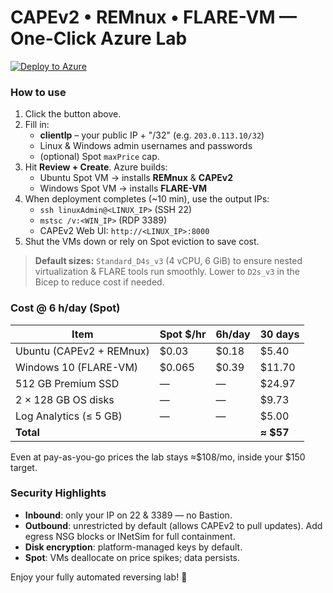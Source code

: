 # CAPEv2 • REMnux • FLARE-VM — One-Click Azure Lab

[![Deploy to Azure](https://aka.ms/deploytoazurebutton)](https://portal.azure.com/#create/Microsoft.Template/uri/https%3A%2F%2Fraw.githubusercontent.com%2F<YOUR-USER>%2F<YOUR-REPO>%2Fmain%2Fazuredeploy.json)

### How to use

1. Click the button above.
2. Fill in:
   - **clientIp** – your public IP + "/32" (e.g. `203.0.113.10/32`)
   - Linux & Windows admin usernames and passwords
   - (optional) Spot `maxPrice` cap.
3. Hit **Review + Create**. Azure builds:
   - Ubuntu Spot VM → installs **REMnux** & **CAPEv2**
   - Windows Spot VM → installs **FLARE-VM**
4. When deployment completes (~10 min), use the output IPs:
   - `ssh linuxAdmin@<LINUX_IP>` (SSH 22)
   - `mstsc /v:<WIN_IP>` (RDP 3389)
   - CAPEv2 Web UI: `http://<LINUX_IP>:8000`
5. Shut the VMs down or rely on Spot eviction to save cost.

> **Default sizes:** `Standard_D4s_v3` (4 vCPU, 6 GiB) to ensure nested virtualization & FLARE tools run smoothly.
> Lower to `D2s_v3` in the Bicep to reduce cost if needed.

### Cost @ 6 h/day (Spot)

| Item                          | Spot $/hr | 6h/day | 30 days |
|-------------------------------|-----------|--------|---------|
| Ubuntu (CAPEv2 + REMnux)      | $0.03     | $0.18  | $5.40   |
| Windows 10 (FLARE-VM)         | $0.065    | $0.39  | $11.70  |
| 512 GB Premium SSD            | —         | —      | $24.97  |
| 2 × 128 GB OS disks           | —         | —      | $9.73   |
| Log Analytics (≤ 5 GB)        | —         | —      | $5.00   |
| **Total**                     |           |        | **≈ $57** |

Even at pay-as-you-go prices the lab stays ≈$108/mo, inside your $150 target.

### Security Highlights

- **Inbound**: only your IP on 22 & 3389 — no Bastion.
- **Outbound**: unrestricted by default (allows CAPEv2 to pull updates). Add egress NSG blocks or INetSim for full containment.
- **Disk encryption**: platform-managed keys by default.
- **Spot**: VMs deallocate on price spikes; data persists.

Enjoy your fully automated reversing lab! 🎉